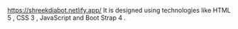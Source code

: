
https://shreekdiabot.netlify.app/
It is designed using technologies like HTML 5 , CSS 3 , JavaScript and Boot Strap 4 . 

